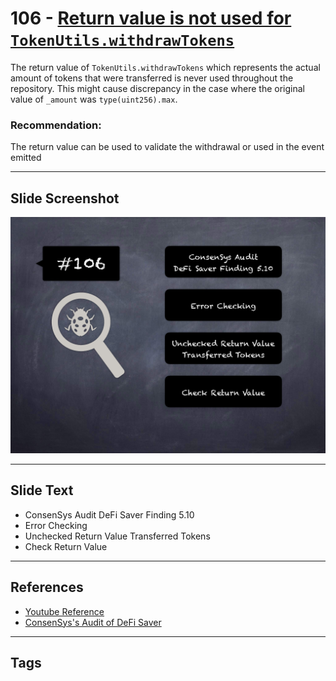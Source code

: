 
# 106 - [Return value is not used for `TokenUtils.withdrawTokens`](./Return%20value%20is%20not%20used%20for%20`TokenUtils.withdrawTokens`.md)

The return value of `TokenUtils.withdrawTokens` which represents the actual amount of tokens that were transferred is never used throughout the repository. This might cause discrepancy in the case where the original value of `_amount` was `type(uint256).max`.

### Recommendation:
The return value can be used to validate the withdrawal or used in the event emitted
___
## Slide Screenshot
![106.png](../../images/8.%20Audit%20Findings%20201/106.png)
___
## Slide Text
- ConsenSys Audit DeFi Saver Finding 5.10
- Error Checking
- Unchecked Return Value Transferred Tokens
- Check Return Value
___
## References
- [Youtube Reference](https://youtu.be/IXm6JAprhuw?t=443)
- [ConsenSys's Audit of DeFi Saver](https://consensys.net/diligence/audits/2021/03/defi-saver/#return-value-is-not-used-for-tokenutils-withdrawtokens)
___
## Tags
